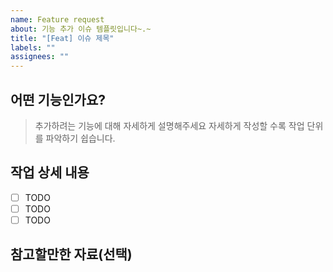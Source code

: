 ```yaml
---
name: Feature request
about: 기능 추가 이슈 템플릿입니다~.~
title: "[Feat] 이슈 제목"
labels: ""
assignees: ""
---
```


## 어떤 기능인가요?

> 추가하려는 기능에 대해 자세하게 설명해주세요
> 자세하게 작성할 수록 작업 단위를 파악하기 쉽습니다.

## 작업 상세 내용

- [ ] TODO
- [ ] TODO
- [ ] TODO

## 참고할만한 자료(선택)
